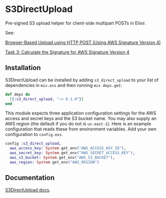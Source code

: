 # S3DirectUpload

Pre-signed S3 upload helper for client-side multipart POSTs in Elixir.

See:

[Browser-Based Upload using HTTP POST (Using AWS Signature Version 4)](http://docs.aws.amazon.com/AmazonS3/latest/API/sigv4-post-example.html)

[Task 3: Calculate the Signature for AWS Signature Version 4](http://docs.aws.amazon.com/general/latest/gr/sigv4-calculate-signature.html)

## Installation

S3DirectUpload can be installed by adding `s3_direct_upload` to your
list of dependencies in `mix.exs` and then running `mix deps.get`:

```elixir
def deps do
  [{:s3_direct_upload, "~> 0.1.0"}]
end
```

This module expects three application configuration settings for the
AWS access and secret keys and the S3 bucket name. You may also supply
an AWS region (the default if you do not is `us-east-1`). Here is an
example configuration that reads these from environment variables. Add
your own configuration to `config.exs`.

```elixir
config :s3_direct_upload,
  aws_access_key: System.get_env("AWS_ACCESS_KEY_ID"),
  aws_secret_key: System.get_env("AWS_SECRET_ACCESS_KEY"),
  aws_s3_bucket: System.get_env("AWS_S3_BUCKET"),
  aws_region: System.get_env("AWS_REGION")

```

## Documentation

[S3DirectUpload docs](https://hexdocs.pm/s3_direct_upload).
